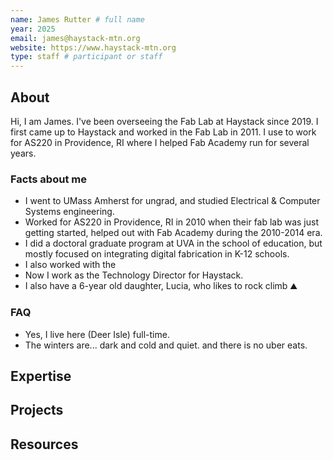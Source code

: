 ```yaml
--- 
name: James Rutter # full name 
year: 2025
email: james@haystack-mtn.org
website: https://www.haystack-mtn.org
type: staff # participant or staff  
---
```


## About 
Hi, I am James. I've been overseeing the Fab Lab at Haystack since 2019. I first came up to Haystack and worked in the Fab Lab in 2011. I use to work for AS220 in Providence, RI where I helped Fab Academy run for several years. 

### Facts about me
- I went to UMass Amherst for ungrad, and studied Electrical & Computer Systems engineering. 
- Worked for AS220 in Providence, RI in 2010 when their fab lab was just getting started, helped out with Fab Academy during the 2010-2014 era. 
- I did a doctoral graduate program at UVA in the school of education, but mostly focused on integrating digital fabrication in K-12 schools. 
- I also worked with the
- Now I work as the Technology Director for Haystack. 
- I also have a 6-year old daughter, Lucia, who likes to rock climb ⛰️

### FAQ
- Yes, I live here (Deer Isle) full-time. 
- The winters are... dark and cold and quiet. and there is no uber eats. 

## Expertise

## Projects

## Resources 



